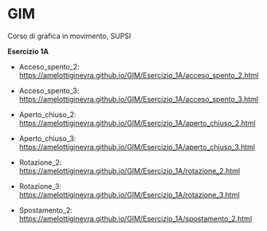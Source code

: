 # GIM
Corso di grafica in movimento, SUPSI

**Esercizio 1A**
- Acceso_spento_2:
https://amelottiginevra.github.io/GIM/Esercizio_1A/acceso_spento_2.html

- Acceso_spento_3:
https://amelottiginevra.github.io/GIM/Esercizio_1A/acceso_spento_3.html

- Aperto_chiuso_2:
https://amelottiginevra.github.io/GIM/Esercizio_1A/aperto_chiuso_2.html

- Aperto_chiuso_3:
https://amelottiginevra.github.io/GIM/Esercizio_1A/aperto_chiuso_3.html

- Rotazione_2:
https://amelottiginevra.github.io/GIM/Esercizio_1A/rotazione_2.html

- Rotazione_3:
https://amelottiginevra.github.io/GIM/Esercizio_1A/rotazione_3.html

- Spostamento_2:
https://amelottiginevra.github.io/GIM/Esercizio_1A/spostamento_2.html
